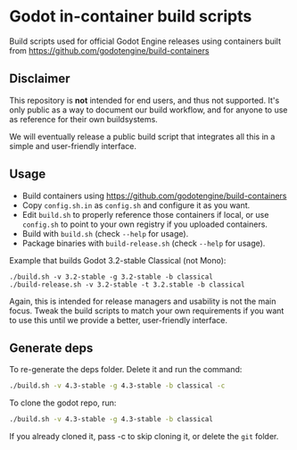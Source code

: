 # Godot in-container build scripts

Build scripts used for official Godot Engine releases using containers
built from https://github.com/godotengine/build-containers

## Disclaimer

This repository is **not** intended for end users, and thus not
supported. It's only public as a way to document our build workflow,
and for anyone to use as reference for their own buildsystems.

We will eventually release a public build script that integrates all
this in a simple and user-friendly interface.

## Usage

- Build containers using https://github.com/godotengine/build-containers
- Copy `config.sh.in` as `config.sh` and configure it as you want.
- Edit `build.sh` to properly reference those containers if local, or
  use `config.sh` to point to your own registry if you uploaded
  containers.
- Build with `build.sh` (check `--help` for usage).
- Package binaries with `build-release.sh` (check `--help` for usage).

Example that builds Godot 3.2-stable Classical (not Mono):
```
./build.sh -v 3.2-stable -g 3.2-stable -b classical
./build-release.sh -v 3.2-stable -t 3.2.stable -b classical
```

Again, this is intended for release managers and usability is not the
main focus. Tweak the build scripts to match your own requirements if
you want to use this until we provide a better, user-friendly
interface.

## Generate deps


To re-generate the deps folder. Delete it and run the command:

```sh
./build.sh -v 4.3-stable -g 4.3-stable -b classical -c
```

To clone the godot repo, run:

```sh
./build.sh -v 4.3-stable -g 4.3-stable -b classical
```

If you already cloned it, pass -c to skip cloning it, or delete the `git` folder.
